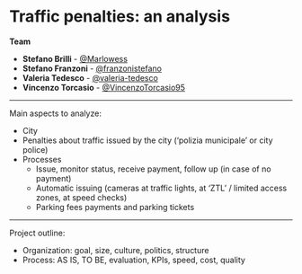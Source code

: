 # Traffic penalties: an analysis
**Team**
- **Stefano Brilli** - <a href="https://github.com/Marlowess">@Marlowess</a>
- **Stefano Franzoni** - <a href="https://github.com/franzonistefano">@franzonistefano</a>
- **Valeria Tedesco** - <a href="https://www.linkedin.com/in/valeria-tedesco-806084179">@valeria-tedesco</a>
- **Vincenzo Torcasio** - <a href="https://github.com/VincenzoTorcasio95">@VincenzoTorcasio95</a>
---
Main aspects to analyze:
- City 
- Penalties about traffic issued by the city (‘polizia municipale’ or city police)
- Processes
    - Issue, monitor status, receive payment, follow up (in case of no payment)
    - Automatic issuing (cameras at traffic lights, at ‘ZTL’ / limited access zones, at speed checks)
    - Parking fees payments and parking tickets
    
--- 
Project outline: 
- Organization: goal, size, culture, politics, structure
- Process: AS IS, TO BE, evaluation, KPIs, speed, cost, quality
